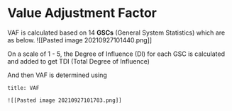 # Value Adjustment Factor
VAF is calculated based on 14 **GSCs** (General System Statistics) which are as below.
![[Pasted image 20210927101440.png]]

On a scale of 1 - 5, the Degree of Influence (DI) for each GSC is calculated and added to get TDI (Total Degree of Influence)

And then VAF is determined using
```ad-info
title: VAF

![[Pasted image 20210927101703.png]]

```
